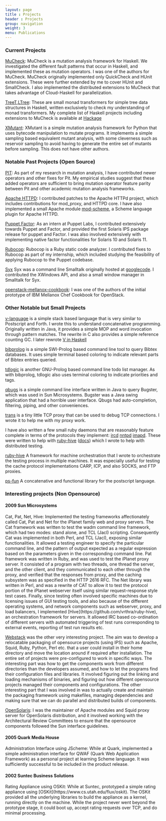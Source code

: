 ```yaml
---
layout: page
title : Projects
header : Projects
group: navigation
weight: 3
menu: Publications
---
```

<h3> Current Projects </h3>

[MuCheck](https://hackage.haskell.org/package/MuCheck): MuCheck is a mutation
analysis framework for Haskell. We investigated the different fault patterns
that occur in Haskell, and implemented these as mutation operators. I was one
of the authors for MuCheck. MuCheck originally implemented only QuickCheck and
HUnit extensions. These were further extended by me to cover HUnit and SmallCheck.
I also implemented the distributed extensions to
MuCheck that takes advantage of Cloud-Haskell for parallelization.

[TreeT](https://hackage.haskell.org/package/TreeT),[LTree](https://hackage.haskell.org/package/LTree): These are small
monad transformers for simple tree data structures in Haskell, written
exclusively to check my understanding of monad transformers.
My complete list of Haskell projects including extensions to MuCheck is
available at [Hackage](https://hackage.haskell.org/user/RahulGopinath)

[XMutant](https://pypi.python.org/pypi/xmutant): XMutant is a simple mutation
analysis framework for Python that uses bytecode manipulation to mutate
programs. It implements a simple sampling based equivalent mutant analysis,
with some cleverness such as reservoir sampling to avoid having to generate the
entire set of mutants before sampling. This does not have other authors.


<h3> Notable Past Projects (Open Source) </h3>

[PIT](http://pitest.org): As part of my research in mutation analysis, I have
contributed newer operators and other fixes for Pit. My empirical studies
suggest that these added operators are sufficient to bring mutation operator
feature parity between Pit and other academic mutation analysis frameworks.

[Apache HTTPD](https://httpd.apache.org): I contributed patches to the Apache
HTTPd project, which includes contributions for mod_proxy, and HTTPD core.
I have also implemented a small Apache module [mod-scheme](https://github.com/vrthra/mod-scheme), a
Scheme language plugin for Apache HTTPD.


[Puppet](https://github.com/puppetlabs/puppet),[Factor](https://github.com/puppetlabs/facter):
As an intern at Puppet Labs, I contributed extensively towards Puppet and
Factor, and provided the first Solaris IPS package release for puppet
and Factor. I was also involved extensively with implementing native factor
functionalities for Solaris 10 and Solaris 11.

[Rubocop](http://batsov.com/rubocop/): Rubocop is a Ruby static code analyzer.
I contributed fixes to Rubocop as part of my internship, which included
studying the feasibility of applying Rubocop to the Puppet codebase.

[Syx](http://github.com/vrthra/syx) Syx was a command line Smalltalk originally
hosted at [googlecode](http://code.google.com/p/syx).  I contributed the
XWindows API, and also a small window manager in Smalltalk for Syx.

[openstack-mellanox-cookbook](https://github.com/osuosl-cookbooks/cookbook-openstack-mellanox): I was
one of the authors of the initial prototype of IBM Mellanox Chef Cookbook for OpenStack.



<h3>Other Notable but Small Projects </h3>

[v-language](https://github.com/vrthra/v-language) is a simple stack based
language that is very similar to Postscript and Forth. I wrote this to
understand concatenative programming. Originally written in Java, it provides
a simple MOP and word invocation through pattern matches. The rewrite in C also
provides a simple reference counting GC. I later rewrote [V in Haskell](https://github.com/vrthra/v)

[bibprolog](https://github.com/vrthra/bibprolog) is a simple SWI-Prolog based
command line tool to query Bibtex databases. It uses simple terminal based
coloring to indicate relevant parts of Bibtex entries queried.

[tdlogic](https://github.com/vrthra/tdlogic) is another GNU-Prolog based
command line todo list manager. As with bibprolog, tdlogic also uses terminal
coloring to indicate priorities and tags.

[qbugs](https://github.com/vrthra/qbugs) is a simple command line interface
written in Java to query Bugster, which was used in Sun Microsystems. Bugster
was a Java swing application that had a horrible user interface. Qbugs had
auto-completion, filtering, piping, and other conveniences.

[trans](https://github.com/vrthra/trans) is a tiny little TCP proxy that can
be used to debug TCP connections. I wrote it to help me with my proxy work.

I have also written a few small ruby daemons that are reasonably feature
complete in terms of the protocols they implement: [ircd](https://github.com/vrthra/ruby-ircd) [nntpd](https://github.com/vrthra/ruby-nntpd) [imapd](https://github.com/vrthra/ruby-imapd).
These were written to help with [ruby-hive](https://github.com/vrthra/ruby-hive)
([docs](https://code.google.com/p/ruby-hive/)) which I
wrote to help with distributed testing.

[ruby-hive](https://code.google.com/p/ruby-hive/) A framework for machine orchestration
that I wrote to orchestrate the testing process in multiple machines. It was
especially useful for testing the cache protocol implementations CARP, ICP, and
also SOCKS, and FTP proxies.

[ps-fun](https://github.com/vrthra/ps-fun) A concatenative and functional
library for the postscript language.

<h3>Interesting projects (Non Opensource)</h3>


<h4>2009 Sun Microsystems</h4>
Cat, Pat, Net, Hive: Implemented the testing frameworks affectionately called
Cat, Pat and Net for the iPlanet family web and proxy servers. The Cat
framework was written to test the wadm command line framework, which had two
modes: stand alone, and TCL (Jacl) scripting. Consequently Cat was implemented
in both Perl, and TCL (Jacl),
exposing similar functionalities. It allowed a testing engineer to specify the
particular command line, and the pattern of output expected as a regular
expression based on the parameters given in the corresponding command line.
Pat framework was written in Ruby, and was used to test the iPlanet proxy
server. It consisted of a program with two threads, one thread the server, and
the other client, and they communicated to each other through the proxy, and
verified that the responses from proxy, and the caching subsystem was as
specified in the HTTP 2616 RFC. The Net library was written in Perl, and was a
rewrite of CAT to allow it to test the protocol portion of the iPlanet
webserver itself using similar request-response style test cases. Finally,
since testing often involved specific machines due to licensing issues of GUI
testing tools, and also because of the different operating systems, and network
components such as webserver, proxy, and load balancers, I implemented
[Hive](https://github.com/vrthra/ruby-hive), an orchestration framework for
servers. It allowed IRC based co-ordination of different servers with automated
triggering of test runs corresponding to external events, reporting of test run
results etc.

[Webstack](https://bitbucket.org/webstack/) was the other very interesting project.
The aim was to develop a relocatable packaging of opensource projects (using IPS) such as
Apache, Squid, Ruby, Python, Perl etc. that a user could install in their home directory
and move the location around if required after installation. The entire set of projects
were pre-configured to work in specific ways. The interesting part was how to get the
components work from different directories than the developers assumed, and how to let
the programs find their configuration files and libraries. It involved figuring out the
linking and loading mechanisms of binaries, and figuring out how different opensource
projects managed their components and configurations. The other interesting part that
I was involved in was to actually create and maintain the packaging framework using
makefiles, managing dependencies and making sure that we can do parallel and distributed
builds of components.

[OpenSolaris](https://en.wikipedia.org/wiki/OpenSolaris): I was the maintainer of Apache
modules and Squid proxy server for OpenSolaris distribution, and it involved working with
the Architectural Review Committees to ensure that the opensource components followed
the Sun interface guidelines.

<h4>2005 Quark Media House</h4>
Administration Interface using JScheme: While at Quark, implemented a simple
administration interface for QWAF (Quark Web Application Framework) as
a personal project at learning Scheme language. It was sufficiently successful
to be included in the product release.

<h4>2002 Suntec Business Solutions</h4>
Rating Appliance using OSKit: While at Suntec, prototyped a simple rating
appliance using [OSKit](https://www.cs.utah.edu/flux/oskit). The OSKit provided
all the underlying libraries to build the appliance as a kernel, running
directly on the machine. While the project never went beyond the prototype
stage, it could boot up, accept rating requests over TCP, and do minimal processing.

